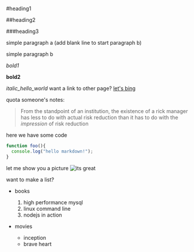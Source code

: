 #heading1

##heading2

###heading3

simple paragraph a (add blank line to start paragraph b)

simple paragraph b

*bold1*

**bold2**

_italic_hello_world_
want a link to other page?
[let's bing](http://www.bing.com)

quota someone's notes:
>From the standpoint of an institution, the existence of a rick manager has less to do with actual risk reduction than it has to do with the _impression_ of risk reduction

here we have some code
```javascript
function foo(){
  console.log("hello markdown!");
}
```
let me show you a picture
![its great](https://octodex.github.com/images/yaktocat.png)

want to make a list?
* books
  1. high performance mysql
  2. linux command line
  3. nodejs in action
  
* movies
  - inception
  - brave heart

